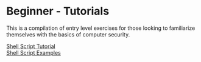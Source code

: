 Beginner - Tutorials
=============

This is a compilation of entry level exercises for those looking to familiarize themselves with the basics of computer security.

[Shell Script Tutorial](http://www.freeos.com/guides/lsst/)  
[Shell Script Examples](https://github.com/Gandalf-/Shell-Scripts)
